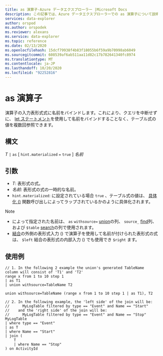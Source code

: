 ```yaml
---
title: as 演算子-Azure データエクスプローラー |Microsoft Docs
description: この記事では、Azure データエクスプローラーでの as 演算子について説明します。
services: data-explorer
author: orspod
ms.author: orspodek
ms.reviewer: alexans
ms.service: data-explorer
ms.topic: reference
ms.date: 02/13/2020
ms.openlocfilehash: 15dcf79938f4b83f18055b6f59a9b70998ab6049
ms.sourcegitcommit: 608539af6ab511aa11d82c17b782641340fc8974
ms.translationtype: MT
ms.contentlocale: ja-JP
ms.lasthandoff: 10/20/2020
ms.locfileid: "92252816"
---
```

# <a name="as-operator"></a>as 演算子

演算子の入力表形式式に名前をバインドします。これにより、クエリを中断せずに、 [let ステートメント](letstatement.md)を使用して名前をバインドすることなく、テーブル式の値を複数回参照できます。

## <a name="syntax"></a>構文

*T* `|` `as` [ `hint.materialized` `=` `true` ] *名前*

## <a name="arguments"></a>引数

* *T*: 表形式の式。
* *名前*: 表形式の式の一時的な名前。
* `hint.materialized`: に設定されている場合 `true` 、テーブル式の値は、 [具体化 ()](./materializefunction.md) 関数呼び出しによってラップされているかのように具体化されます。

> [!NOTE]
> * によって指定された名前は、 `as` `withsource=` [union](./unionoperator.md)の列、 `source_` [find](./findoperator.md)列、および `$table` [search](./searchoperator.md)の列で使用されます。
> * [結合](./joinoperator.md)の外側の表形式入力 () で演算子を使用して名前が付けられた表形式の式は、 `$left` 結合の表形式の内部入力 () でも使用でき `$right` ます。

## <a name="examples"></a>使用例

```kusto
// 1. In the following 2 example the union's generated TableName column will consist of 'T1' and 'T2'
range x from 1 to 10 step 1 
| as T1 
| union withsource=TableName T2

union withsource=TableName (range x from 1 to 10 step 1 | as T1), T2

// 2. In the following example, the 'left side' of the join will be: 
//      MyLogTable filtered by type == "Event" and Name == "Start"
//    and the 'right side' of the join will be: 
//      MyLogTable filtered by type == "Event" and Name == "Stop"
MyLogTable  
| where type == "Event"
| as T
| where Name == "Start"
| join (
    T
    | where Name == "Stop"
) on ActivityId
```